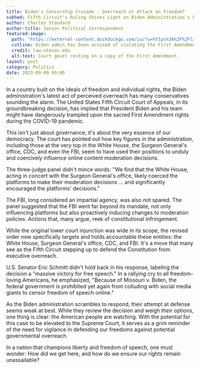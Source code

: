 ```yaml
---
title: Biden's Censorship Crusade - Overreach or Attack on Freedom?
subhed: Fifth Circuit's Ruling Shines Light on Biden Administration's Disturbing Pattern.
author: Charles Standard
author-title: Senior Political Correspondent
featured-image: 
  path: "https://external-content.duckduckgo.com/iu/?u=https%3A%2F%2Flaw.utexas.edu%2Fwp-content%2Fuploads%2Fsites%2F63%2F2020%2F08%2F1Amendment_V1-1024x546.jpg&f=1&nofb=1&ipt=a15d968f32b5d35bce876ba56cfd37c5b9d8edf7e576b8ea6051b149669f6b0d&ipo=images"
  cutline: Biden admin has been accused of violating the First Amendment
  credit: law.utexas.edu
  alt-text: Court gavel resting on a copy of the First Amendment.
layout: post
category: Politics
date: 2023-09-09 09:00
---
```


In a country built on the ideals of freedom and individual rights, the Biden administration's latest act of perceived overreach has many conservatives sounding the alarm. The United States Fifth Circuit Court of Appeals, in its groundbreaking decision, has implied that President Biden and his team might have dangerously trampled upon the sacred First Amendment rights during the COVID-19 pandemic.

This isn't just about governance; it's about the very essence of our democracy. The court has pointed out how key figures in the administration, including those at the very top in the White House, the Surgeon General's office, CDC, and even the FBI, seem to have used their positions to unduly and coercively influence online content moderation decisions.

The three-judge panel didn't mince words: "We find that the White House, acting in concert with the Surgeon General's office, likely coerced the platforms to make their moderation decisions ... and significantly encouraged the platforms' decisions."

The FBI, long considered an impartial agency, was also not spared. The panel suggested that the FBI went far beyond its mandate, not only influencing platforms but also proactively inducing changes to moderation policies. Actions that, many argue, reek of constitutional infringement.

While the original lower court injunction was wide in its scope, the revised order now specifically targets and holds accountable these entities: the White House, Surgeon General's office, CDC, and FBI. It's a move that many see as the Fifth Circuit stepping up to defend the Constitution from executive overreach.

U.S. Senator Eric Schmitt didn't hold back in his response, labeling the decision a "massive victory for free speech." In a rallying cry to all freedom-loving Americans, he emphasized, "Because of Missouri v. Biden, the federal government is prohibited yet again from colluding with social media giants to censor freedom of speech online."

As the Biden administration scrambles to respond, their attempt at defense seems weak at best. While they review the decision and weigh their options, one thing is clear: the American people are watching. With the potential for this case to be elevated to the Supreme Court, it serves as a grim reminder of the need for vigilance in defending our freedoms against potential governmental overreach.

In a nation that champions liberty and freedom of speech, one must wonder: How did we get here, and how do we ensure our rights remain unassailable?
